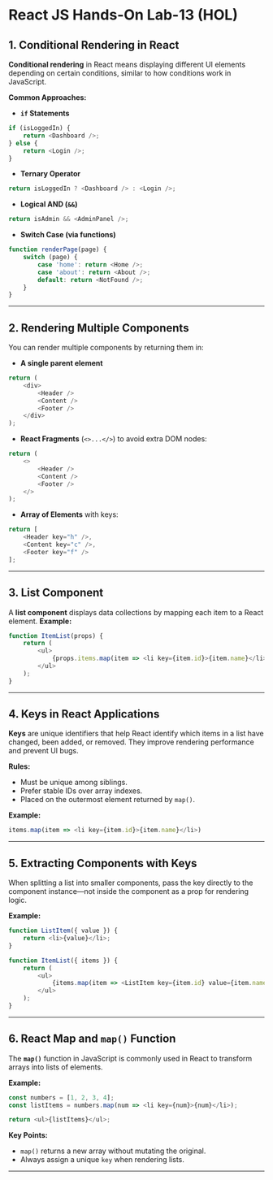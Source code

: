 # React JS Hands-On Lab-13 (HOL)

## 1. Conditional Rendering in React

**Conditional rendering** in React means displaying different UI elements depending on certain conditions, similar to how conditions work in JavaScript.  

**Common Approaches:**
- **`if` Statements**
```javascript
if (isLoggedIn) {
    return <Dashboard />;
} else {
    return <Login />;
}
````

* **Ternary Operator**

```javascript
return isLoggedIn ? <Dashboard /> : <Login />;
```

* **Logical AND (`&&`)**

```javascript
return isAdmin && <AdminPanel />;
```

* **Switch Case (via functions)**

```javascript
function renderPage(page) {
    switch (page) {
        case 'home': return <Home />;
        case 'about': return <About />;
        default: return <NotFound />;
    }
}
```

---

## 2. Rendering Multiple Components

You can render multiple components by returning them in:

* **A single parent element**

```javascript
return (
    <div>
        <Header />
        <Content />
        <Footer />
    </div>
);
```

* **React Fragments** (`<>...</>`) to avoid extra DOM nodes:

```javascript
return (
    <>
        <Header />
        <Content />
        <Footer />
    </>
);
```

* **Array of Elements** with keys:

```javascript
return [
    <Header key="h" />,
    <Content key="c" />,
    <Footer key="f" />
];
```

---

## 3. List Component

A **list component** displays data collections by mapping each item to a React element.
**Example:**

```javascript
function ItemList(props) {
    return (
        <ul>
            {props.items.map(item => <li key={item.id}>{item.name}</li>)}
        </ul>
    );
}
```

---

## 4. Keys in React Applications

**Keys** are unique identifiers that help React identify which items in a list have changed, been added, or removed. They improve rendering performance and prevent UI bugs.

**Rules:**

* Must be unique among siblings.
* Prefer stable IDs over array indexes.
* Placed on the outermost element returned by `map()`.

**Example:**

```javascript
items.map(item => <li key={item.id}>{item.name}</li>)
```

---

## 5. Extracting Components with Keys

When splitting a list into smaller components, pass the key directly to the component instance—not inside the component as a prop for rendering logic.

**Example:**

```javascript
function ListItem({ value }) {
    return <li>{value}</li>;
}

function ItemList({ items }) {
    return (
        <ul>
            {items.map(item => <ListItem key={item.id} value={item.name} />)}
        </ul>
    );
}
```

---

## 6. React Map and `map()` Function

The **`map()`** function in JavaScript is commonly used in React to transform arrays into lists of elements.

**Example:**

```javascript
const numbers = [1, 2, 3, 4];
const listItems = numbers.map(num => <li key={num}>{num}</li>);

return <ul>{listItems}</ul>;
```

**Key Points:**

* `map()` returns a new array without mutating the original.
* Always assign a unique `key` when rendering lists.

---
